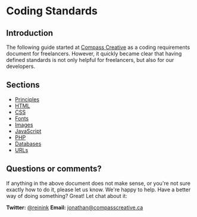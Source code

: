 Coding Standards
================

## Introduction

The following guide started at [Compass Creative](http://compasscreative.ca/) as a coding requirements document for freelancers. However, it quickly became clear that having defined standards is not only helpful for freelancers, but also for our developers.

## Sections

- [Principles](Principles.md)
- [HTML](HTML.md)
- [CSS](CSS.md)
- [Fonts](Fonts.md)
- [Images](Images.md)
- [JavaScript](JavaScript.md)
- [PHP](PHP.md)
- [Databases](Databases.md)
- [URLs](URLs.md)

## Questions or comments?

If anything in the above document does not make sense, or you're not sure exactly how to do it, please let us know. We're happy to help. Have a better way of doing something? Great! Let chat about it:

**Twitter:** [@reinink](https://twitter.com/reinink)
**Email:** [jonathan@compasscreative.ca](mailto:jonathan@compasscreative.ca)
